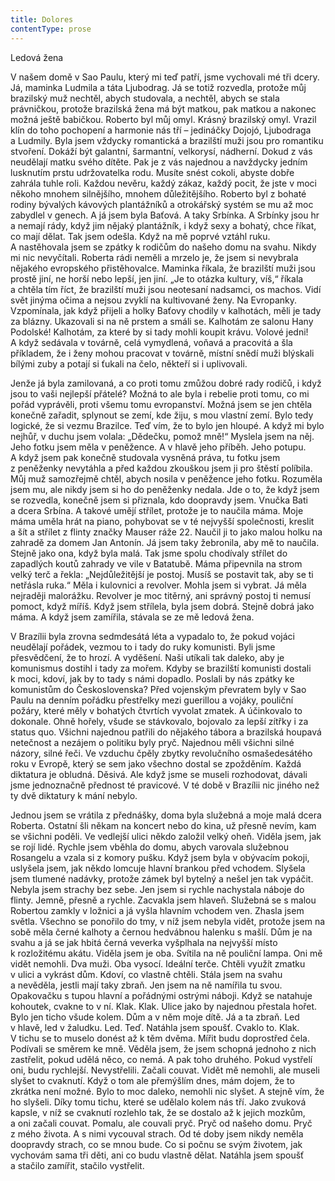 ```yaml
---
title: Dolores
contentType: prose
---
```


Ledová žena

V našem domě v Sao Paulu, který mi teď patří, jsme vychovali mé tři dcery. Já, maminka Ludmila a táta Ljubodrag. Já se totiž rozvedla, protože můj brazilský muž nechtěl, abych studovala, a nechtěl, abych se stala právničkou, protože brazilská žena má být matkou, pak matkou a nakonec možná ještě babičkou. Roberto byl můj omyl. Krásný brazilský omyl. Vrazil klín do toho pochopení a harmonie nás tří – jedináčky Dojojó, Ljubodraga a Ludmily. Byla jsem vždycky romantická a brazilští muži jsou pro romantiku stvoření. Dokáží být galantní, šarmantní, velkorysí, nádherní. Dokud z vás neudělají matku svého dítěte. Pak je z vás najednou a navždycky jedním lusknutím prstu udržovatelka rodu. Musíte snést cokoli, abyste dobře zahrála tuhle roli. Každou nevěru, každý zákaz, každý pocit, že jste v moci někoho mnohem silnějšího, mnohem důležitějšího. Roberto byl z bohaté rodiny bývalých kávových plantážníků a otrokářský systém se mu až moc zabydlel v genech. A já jsem byla Baťová. A taky Srbínka. A Srbínky jsou hr a nemají rády, když jim nějaký plantážník, i když sexy a bohatý, chce říkat, co mají dělat. Tak jsem odešla. Když na mě poprvé vztáhl ruku. A nastěhovala jsem se zpátky k rodičům do našeho domu na svahu. Nikdy mi nic nevyčítali. Roberta rádi neměli a mrzelo je, že jsem si nevybrala nějakého evropského přistěhovalce. Maminka říkala, že brazilští muži jsou prostě jiní, ne horší nebo lepší, jen jiní. „Je to otázka kultury, víš,“ říkala a chtěla tím říct, že brazilští muži jsou neotesaní nadsamci, os machos. Vidí svět jinýma očima a nejsou zvyklí na kultivované ženy. Na Evropanky. Vzpomínala, jak když přijeli a holky Baťovy chodily v kalhotách, měli je tady za blázny. Ukazovali si na ně prstem a smáli se. Kalhotám ze salonu Hany Podolské! Kalhotám, za které by si tady mohli koupit krávu. Volové jedni! A když sedávala v továrně, celá vymydlená, voňavá a pracovitá a šla příkladem, že i ženy mohou pracovat v továrně, místní snědí muži blýskali bílými zuby a potají si ťukali na čelo, někteří si i uplivovali.

Jenže já byla zamilovaná, a co proti tomu zmůžou dobré rady rodičů, i když jsou to vaši nejlepší přátelé? Možná to ale byla i rebelie proti tomu, co mi pořád vyprávěli, proti všemu tomu evropanství. Možná jsem se jen chtěla konečně zařadit, splynout se zemí, kde žiju, s mou vlastní zemí. Bylo tedy logické, že si vezmu Brazilce. Teď vím, že to bylo jen hloupé. A když mi bylo nejhůř, v duchu jsem volala: „Dědečku, pomož mně!“ Myslela jsem na něj. Jeho fotku jsem měla v peněžence. A v hlavě jeho příběh. Jeho potupu. A když jsem pak konečně studovala vysněná práva, tu fotku jsem z peněženky nevytáhla a před každou zkouškou jsem ji pro štěstí políbila. Můj muž samozřejmě chtěl, abych nosila v peněžence jeho fotku. Rozuměla jsem mu, ale nikdy jsem si ho do peněženky nedala. Jde o to, že když jsem se rozvedla, konečně jsem si přiznala, kdo doopravdy jsem. Vnučka Bati a dcera Srbína. A takové umějí střílet, protože je to naučila máma. Moje máma uměla hrát na piano, pohybovat se v té nejvyšší společnosti, kreslit a šít a střílet z flinty značky Mauser ráže 22. Naučil ji to jako malou holku na zahradě za domem Jan Antonín. Já jsem taky žebronila, aby mě to naučila. Stejně jako ona, když byla malá. Tak jsme spolu chodívaly střílet do zapadlých koutů zahrady ve vile v Batatubě. Máma připevnila na strom velký terč a řekla: „Nejdůležitější je postoj. Musíš se postavit tak, aby se ti netřásla ruka.“ Měla i kulovnici a revolver. Mohla jsem si vybrat. Já měla nejraději malorážku. Revolver je moc titěrný, ani správný postoj ti nemusí pomoct, když míříš. Když jsem střílela, byla jsem dobrá. Stejně dobrá jako máma. A když jsem zamířila, stávala se ze mě ledová žena.

V Brazílii byla zrovna sedmdesátá léta a vypadalo to, že pokud vojáci neudělají pořádek, vezmou to i tady do ruky komunisti. Byli jsme přesvědčení, že to hrozí. A vyděšení. Naši utíkali tak daleko, aby je komunismus dostihl i tady za mořem. Kdyby se brazilští komunisti dostali k moci, kdoví, jak by to tady s námi dopadlo. Poslali by nás zpátky ke komunistům do Československa? Před vojenským převratem byly v Sao Paulu na denním pořádku přestřelky mezi guerillou a vojáky, pouliční požáry, které měly v bohatých čtvrtích vyvolat zmatek. A účinkovalo to dokonale. Ohně hořely, všude se stávkovalo, bojovalo za lepší zítřky i za status quo. Všichni najednou patřili do nějakého tábora a brazilská houpavá netečnost a nezájem o politiku byly pryč. Najednou měli všichni silné názory, silné řeči. Ve vzduchu čpěly zbytky revolučního osmašedesátého roku v Evropě, který se sem jako všechno dostal se zpožděním. Každá diktatura je obludná. Děsivá. Ale když jsme se museli rozhodovat, dávali jsme jednoznačně přednost té pravicové. V té době v Brazílii nic jiného než ty dvě diktatury k mání nebylo.

Jednou jsem se vrátila z přednášky, doma byla služebná a moje malá dcera Roberta. Ostatní šli někam na koncert nebo do kina, už přesně nevím, kam se všichni poděli. Ve vedlejší ulici někdo založil velký oheň. Viděla jsem, jak se rojí lidé. Rychle jsem vběhla do domu, abych varovala služebnou Rosangelu a vzala si z komory pušku. Když jsem byla v obývacím pokoji, uslyšela jsem, jak někdo lomcuje hlavní brankou před vchodem. Slyšela jsem tlumené nadávky, protože zámek byl bytelný a nešel jen tak vypáčit. Nebyla jsem strachy bez sebe. Jen jsem si rychle nachystala náboje do flinty. Jemně, přesně a rychle. Zacvakla jsem hlaveň. Služebná se s malou Robertou zamkly v ložnici a já vyšla hlavním vchodem ven. Zhasla jsem světla. Všechno se ponořilo do tmy, v níž jsem nebyla vidět, protože jsem na sobě měla černé kalhoty a černou hedvábnou halenku s mašlí. Dům je na svahu a já se jak hbitá černá veverka vyšplhala na nejvyšší místo k rozložitému akátu. Viděla jsem je oba. Svítila na ně pouliční lampa. Oni mě vidět nemohli. Dva muži. Oba vysocí. Ideální terče. Chtěli využít zmatku v ulici a vykrást dům. Kdoví, co vlastně chtěli. Stála jsem na svahu a nevěděla, jestli mají taky zbraň. Jen jsem na ně namířila tu svou. Opakovačku s tupou hlavní a pořádnými ostrými náboji. Když se natahuje kohoutek, cvakne to v ní. Klak. Klak. Ulice jako by najednou přestala hořet. Bylo jen ticho všude kolem. Dům a v něm moje dítě. Já a ta zbraň. Led v hlavě, led v žaludku. Led. Teď. Natáhla jsem spoušť. Cvaklo to. Klak. V tichu se to muselo donést až k těm dvěma. Mířit budu doprostřed čela. Podívali se směrem ke mně. Věděla jsem, že jsem schopná jednoho z nich zastřelit, pokud udělá něco, co nemá. A pak toho druhého. Pokud vystřelí oni, budu rychlejší. Nevystřelili. Začali couvat. Vidět mě nemohli, ale museli slyšet to cvaknutí. Když o tom ale přemýšlím dnes, mám dojem, že to zkrátka není možné. Bylo to moc daleko, nemohli nic slyšet. A stejně vím, že ho slyšeli. Díky tomu tichu, které se udělalo kolem nás tří. Jako zvuková kapsle, v níž se cvaknutí rozlehlo tak, že se dostalo až k jejich mozkům, a oni začali couvat. Pomalu, ale couvali pryč. Pryč od našeho domu. Pryč z mého života. A s nimi vycouval strach. Od té doby jsem nikdy neměla doopravdy strach, co se mnou bude. Co si počnu se svým životem, jak vychovám sama tři děti, ani co budu vlastně dělat. Natáhla jsem spoušť a stačilo zamířit, stačilo vystřelit.
